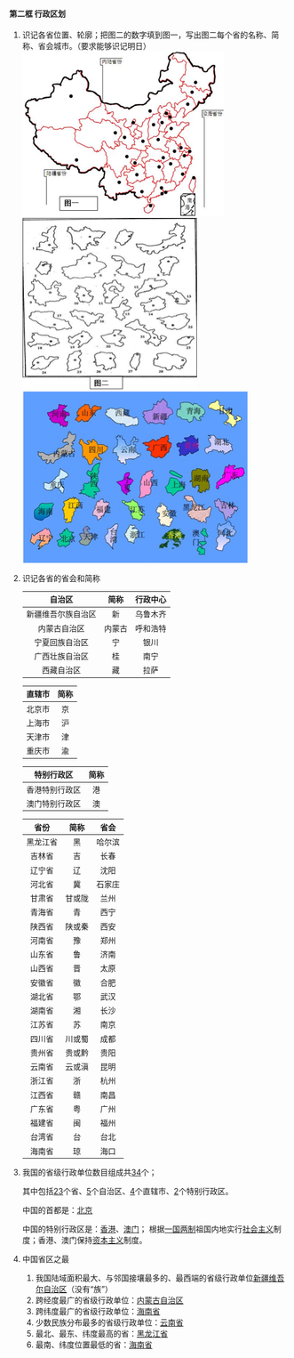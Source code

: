 #### 第二框 行政区划

1. 识记各省位置、轮廓；把图二的数字填到图一，写出图二每个省的名称、简称、省会城市。（要求能够识记明日）
    <img src="/assets/hg-4-1-2-1.png" alt="image-20220818091506768" style="zoom:50%;" />
    <img src="/assets/hg-4-1-2-2.png" alt="image-20220818091521622" style="zoom:50%;" />
    <img src="/assets/hg-4-1-2-3.png" alt="image-20220818091550579" style="zoom: 50%;" />

2. 识记各省的省会和简称

    |  **自治区**  | **简称** | **行政中心** |
    |:---------:|:------:|:--------:|
    | 新疆维吾尔族自治区 |   新    |   乌鲁木齐   |
    |  内蒙古自治区   |  内蒙古   |   呼和浩特   |
    |  宁夏回族自治区  |   宁    |    银川    |
    |  广西壮族自治区  |   桂    |    南宁    |
    |   西藏自治区   |   藏    |    拉萨    |

    | **直辖市** | **简称** |
    |:-------:|:------:|
    |   北京市   |   京    |
    |   上海市   |   沪    |
    |   天津市   |   津    |
    |   重庆市   |   渝    |

    | **特别行政区** | **简称** |
    |:---------:|:------:|
    |  香港特别行政区  |   港    |
    |  澳门特别行政区  |   澳    |

    | **省份** | **简称** | **省会** |
    |:------:|:------:|:------:|
    |  黑龙江省  |   黑    |  哈尔滨   |
    |  吉林省   |   吉    |   长春   |
    |  辽宁省   |   辽    |   沈阳   |
    |  河北省   |   冀    |  石家庄   |
    |  甘肃省   |  甘或陇   |   兰州   |
    |  青海省   |   青    |   西宁   |
    |  陕西省   |  陕或秦   |   西安   |
    |  河南省   |   豫    |   郑州   |
    |  山东省   |   鲁    |   济南   |
    |  山西省   |   晋    |   太原   |
    |  安徽省   |   徽    |   合肥   |
    |  湖北省   |   鄂    |   武汉   |
    |  湖南省   |   湘    |   长沙   |
    |  江苏省   |   苏    |   南京   |
    |  四川省   |  川或蜀   |   成都   |
    |  贵州省   |  贵或黔   |   贵阳   |
    |  云南省   |  云或滇   |   昆明   |
    |  浙江省   |   浙    |   杭州   |
    |  江西省   |   赣    |   南昌   |
    |  广东省   |   粤    |   广州   |
    |  福建省   |   闽    |   福州   |
    |  台湾省   |   台    |   台北   |
    |  海南省   |   琼    |   海口   |

3. 我国的省级行政单位数目组成共<u>34</u>个；

    其中包括<u>23</u>个省、<u>5</u>个自治区、<u>4</u>个直辖市、<u>2</u>个特别行政区。

    中国的首都是：<u>北京</u>

    中国的特别行政区是：<u>香港</u>、<u>澳门</u>； 根据<u>一国两制</u>祖国内地实行<u>社会主义</u>制度；香港、澳门保持<u>资本主义</u>制度。

4. 中国省区之最
    1. 我国陆域面积最大、与邻国接壤最多的、最西端的省级行政单位<u>新疆维吾尔自治区</u>（没有“族”）
    2. 跨经度最广的省级行政单位：<u>内蒙古自治区</u>
    3. 跨纬度最广的省级行政单位：<u>海南省</u>
    4. 少数民族分布最多的省级行政单位：<u>云南省</u>
    5. 最北、最东、纬度最高的省：<u>黑龙江省</u>
    6. 最南、纬度位置最低的省：<u>海南省</u>
